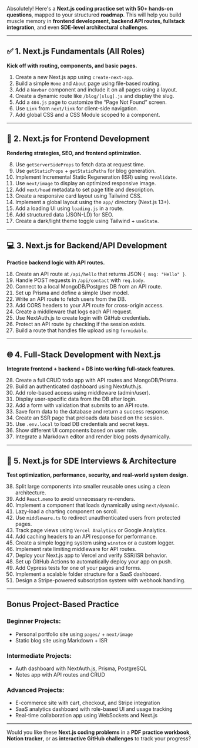 Absolutely! Here's a **Next.js coding practice set with 50+ hands-on questions**, mapped to your structured **roadmap**. This will help you build muscle memory in **frontend development, backend API routes, fullstack integration**, and even **SDE-level architectural challenges**.

---

## ✅ **1. Next.js Fundamentals (All Roles)**

**Kick off with routing, components, and basic pages.**

1. Create a new Next.js app using `create-next-app`.
2. Build a simple `Home` and `About` page using file-based routing.
3. Add a `Navbar` component and include it on all pages using a layout.
4. Create a dynamic route like `/blog/[slug].js` and display the slug.
5. Add a `404.js` page to customize the “Page Not Found” screen.
6. Use `Link` from `next/link` for client-side navigation.
7. Add global CSS and a CSS Module scoped to a component.

---

## 🎯 **2. Next.js for Frontend Development**

**Rendering strategies, SEO, and frontend optimization.**

8. Use `getServerSideProps` to fetch data at request time.
9. Use `getStaticProps` + `getStaticPaths` for blog generation.
10. Implement Incremental Static Regeneration (ISR) using `revalidate`.
11. Use `next/image` to display an optimized responsive image.
12. Add `next/head` metadata to set page title and description.
13. Create a responsive card layout using Tailwind CSS.
14. Implement a global layout using the `app/` directory (Next.js 13+).
15. Add a loading UI using `loading.js` in a route.
16. Add structured data (JSON-LD) for SEO.
17. Create a dark/light theme toggle using Tailwind + `useState`.

---

## 💻 **3. Next.js for Backend/API Development**

**Practice backend logic with API routes.**

18. Create an API route at `/api/hello` that returns JSON `{ msg: "Hello" }`.
19. Handle POST requests in `/api/contact` with `req.body`.
20. Connect to a local MongoDB/Postgres DB from an API route.
21. Set up Prisma and define a simple User model.
22. Write an API route to fetch users from the DB.
23. Add CORS headers to your API route for cross-origin access.
24. Create a middleware that logs each API request.
25. Use NextAuth.js to create login with GitHub credentials.
26. Protect an API route by checking if the session exists.
27. Build a route that handles file upload using `formidable`.

---

## 🌐 **4. Full-Stack Development with Next.js**

**Integrate frontend + backend + DB into working full-stack features.**

28. Create a full CRUD todo app with API routes and MongoDB/Prisma.
29. Build an authenticated dashboard using NextAuth.js.
30. Add role-based access using middleware (admin/user).
31. Display user-specific data from the DB after login.
32. Add a form with validation that submits to an API route.
33. Save form data to the database and return a success response.
34. Create an SSR page that preloads data based on the session.
35. Use `.env.local` to load DB credentials and secret keys.
36. Show different UI components based on user role.
37. Integrate a Markdown editor and render blog posts dynamically.

---

## 🧠 **5. Next.js for SDE Interviews & Architecture**

**Test optimization, performance, security, and real-world system design.**

38. Split large components into smaller reusable ones using a clean architecture.
39. Add `React.memo` to avoid unnecessary re-renders.
40. Implement a component that loads dynamically using `next/dynamic`.
41. Lazy-load a charting component on scroll.
42. Use `middleware.ts` to redirect unauthenticated users from protected pages.
43. Track page views using `Vercel Analytics` or Google Analytics.
44. Add caching headers to an API response for performance.
45. Create a simple logging system using `winston` or a custom logger.
46. Implement rate limiting middleware for API routes.
47. Deploy your Next.js app to Vercel and verify SSR/ISR behavior.
48. Set up GitHub Actions to automatically deploy your app on push.
49. Add Cypress tests for one of your pages and forms.
50. Implement a scalable folder structure for a SaaS dashboard.
51. Design a Stripe-powered subscription system with webhook handling.

---

## Bonus Project-Based Practice

### Beginner Projects:

* Personal portfolio site using `pages/` + `next/image`
* Static blog site using Markdown + ISR

### Intermediate Projects:

* Auth dashboard with NextAuth.js, Prisma, PostgreSQL
* Notes app with API routes and CRUD

### Advanced Projects:

* E-commerce site with cart, checkout, and Stripe integration
* SaaS analytics dashboard with role-based UI and usage tracking
* Real-time collaboration app using WebSockets and Next.js

---

Would you like these **Next.js coding problems** in a **PDF practice workbook**, **Notion tracker**, or as **interactive GitHub challenges** to track your progress?

